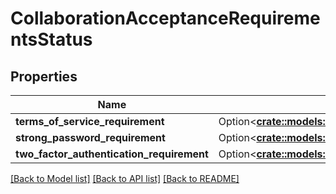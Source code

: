 # CollaborationAcceptanceRequirementsStatus

## Properties

Name | Type | Description | Notes
------------ | ------------- | ------------- | -------------
**terms_of_service_requirement** | Option<[**crate::models::CollaborationAcceptanceRequirementsStatusTermsOfServiceRequirement**](Collaboration_acceptance_requirements_status_terms_of_service_requirement.md)> |  | [optional]
**strong_password_requirement** | Option<[**crate::models::CollaborationAcceptanceRequirementsStatusStrongPasswordRequirement**](Collaboration_acceptance_requirements_status_strong_password_requirement.md)> |  | [optional]
**two_factor_authentication_requirement** | Option<[**crate::models::CollaborationAcceptanceRequirementsStatusTwoFactorAuthenticationRequirement**](Collaboration_acceptance_requirements_status_two_factor_authentication_requirement.md)> |  | [optional]

[[Back to Model list]](../README.md#documentation-for-models) [[Back to API list]](../README.md#documentation-for-api-endpoints) [[Back to README]](../README.md)


